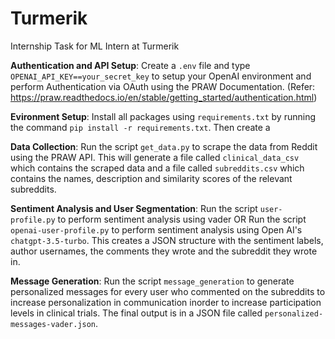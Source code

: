 # Turmerik
Internship Task for ML Intern at Turmerik

**Authentication and API Setup**: Create a `.env` file and type `OPENAI_API_KEY==your_secret_key` to setup your OpenAI environment and perform Authentication via OAuth using the PRAW Documentation.
(Refer: https://praw.readthedocs.io/en/stable/getting_started/authentication.html)

**Evironment Setup**: Install all packages using `requirements.txt` by running the command `pip install -r requirements.txt`. Then create a 

**Data Collection**: Run the script `get_data.py` to scrape the data from Reddit using the PRAW API. This will generate a file called `clinical_data_csv` which contains the scraped data and a file called `subreddits.csv` which contains the names, description and similarity scores of the relevant subreddits.

**Sentiment Analysis and User Segmentation**: Run the script `user-profile.py` to perform sentiment analysis using vader OR Run the script `openai-user-profile.py` to perform sentiment analysis using Open AI's `chatgpt-3.5-turbo`. This creates a JSON structure with the sentiment labels, author usernames, the comments they wrote and the subreddit they wrote in.

**Message Generation**: Run the script `message_generation` to generate personalized messages for every user who commented on the subreddits to increase personalization in communication inorder to increase participation levels in clinical trials. The final output is in a JSON file called `personalized-messages-vader.json`.






